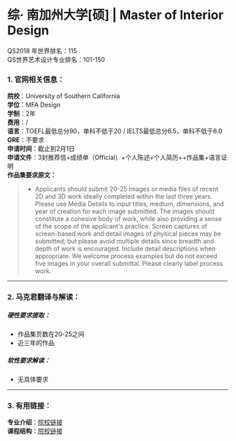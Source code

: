 # 综· 南加州大学[硕] | Master of Interior Design

QS2018 年世界排名：115  
QS世界艺术设计专业排名：101-150  

### 1. 官网相关信息：

**院校**：University of Southern California  
**学位**：MFA Design  
**学制**：2年  
**费用**：/  
**语言**：TOEFL最低总分90，单科不低于20 / IELTS最低总分6.5，单科不低于6.0  
**GRE**：不要求    
**申请时间**：截止到2月1日  
**申请文件**：3封推荐信+成绩单（Official）+个人陈述+个人简历++作品集+语言证明  
**作品集要求原文：**   

> - Applicants should submit 20-25 images or media files of recent 2D and 3D work ideally completed within the last three years. Please use Media Details to input titles, medium, dimensions, and year of creation for each image submitted. The images should constitute a cohesive body of work, while also providing a sense of the scope of the applicant's practice. Screen captures of screen-based work and detail images of physical pieces may be submitted, but please avoid multiple details since breadth and depth of work is encouraged. Include detail descriptions when appropriate. We welcome process examples but do not exceed five images in your overall submittal. Please clearly label process work.



---


### 2. 马克君翻译与解读：

##### 硬性要求提取：
- 作品集页数在20-25之间
- 近三年的作品


##### 软性要求解读：
- 无具体要求


---


### 3. 有用链接：

**专业介绍**：[院校链接](https://roski.usc.edu/academic/mfa-design)  
**课程结构**：[院校链接](https://roski.usc.edu/academic/mfa-design)